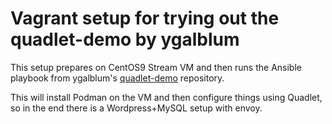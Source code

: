 # Vagrant setup for trying out the quadlet-demo by ygalblum

This setup prepares on CentOS9 Stream VM and then runs the Ansible playbook from ygalblum's [quadlet-demo](https://github.com/ygalblum/quadlet-demo) repository.

This will install Podman on the VM and then configure things using Quadlet, so in the end there is a Wordpress+MySQL setup with envoy.
